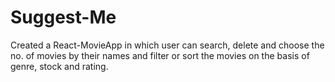 # Suggest-Me
Created a React-MovieApp in which user can search, delete and choose the no. of movies by their names and filter or sort the movies on the basis of genre, stock and rating.
